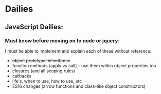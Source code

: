 # Dailies

## JavaScript Dailies:

### Must know before moving on to node or jquery:

I must be able to implement and explain each of these without reference:

* ~~object prototypal inheritance~~
* function methods (apply vs call) - use them within object properties too
* closures (and all scoping rules)
* callbacks
* iife's, when to use, how to use, etc
* ES16 changes (arrow functions and class-like object constructors)


